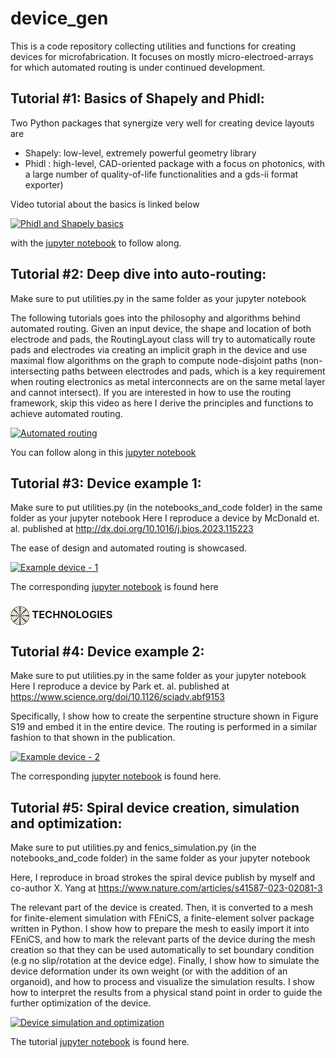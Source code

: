 # device_gen
This is a code repository collecting utilities and functions for creating devices for microfabrication. It focuses on mostly micro-electroed-arrays for which automated routing is under continued development.

## Tutorial #1: Basics of Shapely and Phidl:
Two Python packages that synergize very well for creating device layouts are 
- Shapely: low-level, extremely powerful geometry library
- Phidl : high-level, CAD-oriented package with a focus on photonics, with a large number of quality-of-life functionalities and a gds-ii format exporter)

Video tutorial about the basics is linked below

[![Phidl and Shapely basics](https://img.youtube.com/vi/8cDB7dCHEBI/0.jpg)](https://www.youtube.com/watch?v=8cDB7dCHEBI) 

with the [jupyter notebook](https://github.com/sciforro/device_gen/blob/main/notebooks_and_code/1_Video_tutorial_basics.ipynb)
 to follow along.

## Tutorial #2: Deep dive into auto-routing:
Make sure to put utilities.py in the same folder as your jupyter notebook

The following tutorials goes into the philosophy and algorithms behind automated routing. Given an input device, the shape and location of both electrode and pads, the RoutingLayout class will try to automatically route pads and electrodes via creating an implicit graph in the device and use maximal flow algorithms on the graph to compute node-disjoint paths (non-intersecting paths between electrodes and pads, which is a key requirement when routing electronics as metal interconnects are on the same metal layer and cannot intersect). If you are interested in how to use the routing framework, skip this video as here I derive the principles and functions to achieve automated routing.

[![Automated routing](https://img.youtube.com/vi/23VDh5naxl4/0.jpg)](https://www.youtube.com/watch?v=23VDh5naxl4) 

You can follow along in this [jupyter notebook](https://github.com/sciforro/device_gen/blob/main/notebooks_and_code/2_Video_tutorial_on_routing.ipynb)

## Tutorial #3: Device example 1:
Make sure to put utilities.py (in the notebooks_and_code folder) in the same folder as your jupyter notebook
Here I reproduce a device by McDonald et. al. published at http://dx.doi.org/10.1016/j.bios.2023.115223 

The ease of design and automated routing is showcased. 

[![Example device - 1](https://img.youtube.com/vi/I84Mfm7iDBs/0.jpg)](https://www.youtube.com/watch?v=I84Mfm7iDBs)

The corresponding [jupyter notebook](https://github.com/sciforro/device_gen/blob/main/notebooks_and_code/3_Video_tutorial_device_McDonald.ipynb) is found here
<h3><img align="center" height="30" src="https://github.com/sciforro/device_gen/blob/main/images/dev1.png"> TECHNOLOGIES</h3>


## Tutorial #4: Device example 2:
Make sure to put utilities.py in the same folder as your jupyter notebook
Here I reproduce a device by Park et. al. published at https://www.science.org/doi/10.1126/sciadv.abf9153 

Specifically, I show how to create the serpentine structure shown in Figure S19 and embed it in the entire device. The routing is performed in a similar fashion to that shown in the publication.

[![Example device - 2](https://img.youtube.com/vi/OHwyicW2AnE/0.jpg)](https://www.youtube.com/watch?v=OHwyicW2AnE)

The corresponding [jupyter notebook](https://github.com/sciforro/device_gen/blob/main/notebooks_and_code/4_Video_Tutorial_device_Park.ipynb)  is found here.

## Tutorial #5: Spiral device creation, simulation and optimization:
Make sure to put utilities.py and fenics_simulation.py  (in the notebooks_and_code folder) in the same folder as your jupyter notebook

Here, I reproduce in broad strokes the spiral device publish by myself and co-author X. Yang at https://www.nature.com/articles/s41587-023-02081-3 

The relevant part of the device is created. Then, it is converted to a mesh for finite-element simulation with FEniCS, a finite-element solver package written in Python. I show how to prepare the mesh to easily import it into FEniCS, and how to mark the relevant parts of the device during the mesh creation so that they can be used automatically to set boundary condition (e.g no slip/rotation at the device edge). Finally, I show how to simulate the device deformation under its own weight (or with the addition of an organoid), and how to process and visualize the simulation results. I show how to interpret the results from a physical stand point in order to guide the further optimization of the device.

[![Device simulation and optimization](https://img.youtube.com/vi/UfntaHuc6hc/0.jpg)](https://www.youtube.com/watch?v=UfntaHuc6hc)

The tutorial [jupyter notebook](https://github.com/sciforro/device_gen/blob/main/notebooks_and_code/5_Video_tutorial_Kirigami_full.ipynb)  is found here.






